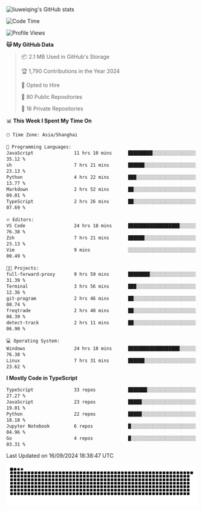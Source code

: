 ![liuweiqing's GitHub stats](https://github-readme-stats.vercel.app/api?username=14790897&show_icons=true&locale=cn&include_all_commits=true&count_private=true)

<!--START_SECTION:waka-->
![Code Time](http://img.shields.io/badge/Code%20Time-1%2C401%20hrs%2044%20mins-blue)

![Profile Views](http://img.shields.io/badge/Profile%20Views-15-blue)

**🐱 My GitHub Data** 

> 📦 2.1 MB Used in GitHub's Storage 
 > 
> 🏆 1,790 Contributions in the Year 2024
 > 
> 💼 Opted to Hire
 > 
> 📜 80 Public Repositories 
 > 
> 🔑 16 Private Repositories 
 > 
📊 **This Week I Spent My Time On** 

```text
🕑︎ Time Zone: Asia/Shanghai

💬 Programming Languages: 
JavaScript               11 hrs 10 mins      █████████░░░░░░░░░░░░░░░░   35.12 % 
sh                       7 hrs 21 mins       ██████░░░░░░░░░░░░░░░░░░░   23.13 % 
Python                   4 hrs 22 mins       ███░░░░░░░░░░░░░░░░░░░░░░   13.77 % 
Markdown                 2 hrs 52 mins       ██░░░░░░░░░░░░░░░░░░░░░░░   09.01 % 
TypeScript               2 hrs 26 mins       ██░░░░░░░░░░░░░░░░░░░░░░░   07.69 % 

🔥 Editors: 
VS Code                  24 hrs 18 mins      ███████████████████░░░░░░   76.38 % 
Zsh                      7 hrs 21 mins       ██████░░░░░░░░░░░░░░░░░░░   23.13 % 
Vim                      9 mins              ░░░░░░░░░░░░░░░░░░░░░░░░░   00.49 % 

🐱‍💻 Projects: 
full-forward-proxy       9 hrs 59 mins       ████████░░░░░░░░░░░░░░░░░   31.39 % 
Terminal                 3 hrs 56 mins       ███░░░░░░░░░░░░░░░░░░░░░░   12.36 % 
git-program              2 hrs 46 mins       ██░░░░░░░░░░░░░░░░░░░░░░░   08.74 % 
freqtrade                2 hrs 40 mins       ██░░░░░░░░░░░░░░░░░░░░░░░   08.39 % 
detect-track             2 hrs 11 mins       ██░░░░░░░░░░░░░░░░░░░░░░░   06.90 % 

💻 Operating System: 
Windows                  24 hrs 18 mins      ███████████████████░░░░░░   76.38 % 
Linux                    7 hrs 31 mins       ██████░░░░░░░░░░░░░░░░░░░   23.62 % 
```

**I Mostly Code in TypeScript** 

```text
TypeScript               33 repos            ███████░░░░░░░░░░░░░░░░░░   27.27 % 
JavaScript               23 repos            █████░░░░░░░░░░░░░░░░░░░░   19.01 % 
Python                   22 repos            █████░░░░░░░░░░░░░░░░░░░░   18.18 % 
Jupyter Notebook         6 repos             █░░░░░░░░░░░░░░░░░░░░░░░░   04.96 % 
Go                       4 repos             █░░░░░░░░░░░░░░░░░░░░░░░░   03.31 % 
```




 Last Updated on 16/09/2024 18:38:47 UTC
<!--END_SECTION:waka-->

<picture>
  <source media="(prefers-color-scheme: dark)" srcset="https://raw.githubusercontent.com/14790897/14790897/output/github-contribution-grid-snake-dark.svg" />
  <source media="(prefers-color-scheme: light)" srcset="https://raw.githubusercontent.com/14790897/14790897/output/github-contribution-grid-snake.svg" />
  <img alt="github-snake" src="https://raw.githubusercontent.com/14790897/14790897/output/github-contribution-grid-snake.svg" />
</picture>
